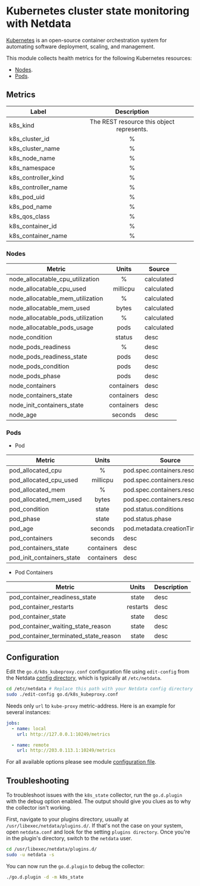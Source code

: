 <!--
title: "Kubernetes cluster state monitoring with Netdata"
description: "Monitor the state of your Kubernetes clusters with zero configuration, per-second metric granularity, and interactive visualizations."
custom_edit_url: https://github.com/netdata/go.d.plugin/edit/master/modules/k8s_state/README.md
sidebar_label: "Kubernetes cluster state"
-->

# Kubernetes cluster state monitoring with Netdata

[Kubernetes](https://kubernetes.io/) is an open-source container orchestration system for automating software
deployment, scaling, and management.

This module collects health metrics for the following Kubernetes resources:

- [Nodes](https://kubernetes.io/docs/concepts/architecture/nodes/).
- [Pods](https://kubernetes.io/docs/concepts/workloads/pods/).

## Metrics

| Label               |                Description                |
|---------------------|:-----------------------------------------:|
| k8s_kind            | The REST resource this object represents. |
| k8s_cluster_id      |                     %                     |
| k8s_cluster_name    |                     %                     |
| k8s_node_name       |                     %                     |
| k8s_namespace       |                     %                     |
| k8s_controller_kind |                     %                     |
| k8s_controller_name |                     %                     |
| k8s_pod_uid         |                     %                     |
| k8s_pod_name        |                     %                     |
| k8s_qos_class       |                     %                     |
| k8s_container_id    |                     %                     |
| k8s_container_name  |                     %                     |

### Nodes

| Metric                            |   Units    | Source     |
|-----------------------------------|:----------:|------------|
| node_allocatable_cpu_utilization  |     %      | calculated |
| node_allocatable_cpu_used         |  millicpu  | calculated |
| node_allocatable_mem_utilization  |     %      | calculated |
| node_allocatable_mem_used         |   bytes    | calculated |
| node_allocatable_pods_utilization |     %      | calculated |
| node_allocatable_pods_usage       |    pods    | calculated |
| node_condition                    |   status   | desc       |
| node_pods_readiness               |     %      | desc       |
| node_pods_readiness_state         |    pods    | desc       |
| node_pods_condition               |    pods    | desc       |
| node_pods_phase                   |    pods    | desc       |
| node_containers                   | containers | desc       |
| node_containers_state             | containers | desc       |
| node_init_containers_state        | containers | desc       |
| node_age                          |  seconds   | desc       |

### Pods

- Pod

| Metric                    |   Units    | Source                         |
|---------------------------|:----------:|--------------------------------|
| pod_allocated_cpu         |     %      | pod.spec.containers.resources  |
| pod_allocated_cpu_used    |  millicpu  | pod.spec.containers.resources  |
| pod_allocated_mem         |     %      | pod.spec.containers.resources  |
| pod_allocated_mem_used    |   bytes    | pod.spec.containers.resources  |
| pod_condition             |   state    | pod.status.conditions          |
| pod_phase                 |   state    | pod.status.phase               |
| pod_age                   |  seconds   | pod.metadata.creationTimestamp |
| pod_containers            |  seconds   | desc                           |
| pod_containers_state      | containers | desc                           |
| pod_init_containers_state | containers | desc                           |

- Pod Containers

| Metric                                |  Units   | Description |
|---------------------------------------|:--------:|-------------|
| pod_container_readiness_state         |  state   | desc        |
| pod_container_restarts                | restarts | desc        |
| pod_container_state                   |  state   | desc        |
| pod_container_waiting_state_reason    |  state   | desc        |
| pod_container_terminated_state_reason |  state   | desc        |

## Configuration

Edit the `go.d/k8s_kubeproxy.conf` configuration file using `edit-config` from the
Netdata [config directory](https://learn.netdata.cloud/docs/configure/nodes), which is typically at `/etc/netdata`.

```bash
cd /etc/netdata # Replace this path with your Netdata config directory
sudo ./edit-config go.d/k8s_kubeproxy.conf
```

Needs only `url` to `kube-proxy` metric-address. Here is an example for several instances:

```yaml
jobs:
  - name: local
    url: http://127.0.0.1:10249/metrics

  - name: remote
    url: http://203.0.113.1:10249/metrics
```

For all available options please see
module [configuration file](https://github.com/netdata/go.d.plugin/blob/master/config/go.d/k8s_kubeproxy.conf).

## Troubleshooting

To troubleshoot issues with the `k8s_state` collector, run the `go.d.plugin` with the debug option enabled. The
output should give you clues as to why the collector isn't working.

First, navigate to your plugins directory, usually at `/usr/libexec/netdata/plugins.d/`. If that's not the case on your
system, open `netdata.conf` and look for the setting `plugins directory`. Once you're in the plugin's directory, switch
to the `netdata` user.

```bash
cd /usr/libexec/netdata/plugins.d/
sudo -u netdata -s
```

You can now run the `go.d.plugin` to debug the collector:

```bash
./go.d.plugin -d -m k8s_state
```
